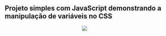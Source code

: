 ## Projeto simples com JavaScript demonstrando a manipulação de variáveis no CSS
<div align="center">
  <img src="https://user-images.githubusercontent.com/25671369/169593645-bb6dc256-f6f5-48e9-aff1-30ac3caa0f36.gif"/>
<div>